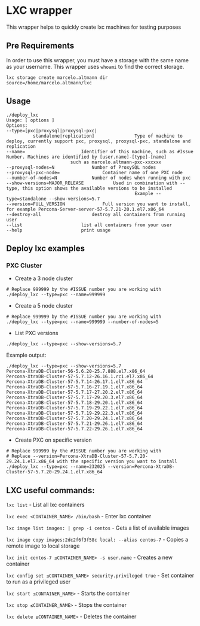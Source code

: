 # LXC wrapper

This wrapper helps to quickly create lxc machines for testing purposes

## Pre Requirements
In order to use this wrapper, you must have a storage with the same name as your username. This wrapper uses `whoami` to find the correct storage.

```
lxc storage create marcelo.altmann dir source=/home/marcelo.altmann/lxc
```


## Usage
```
./deploy_lxc
Usage: [ options ]
Options:
--type=[pxc|proxysql|proxysql-pxc|
          standalone|replication]               Type of machine to deploy, currently support pxc, proxysql, proxysql-pxc, standalone and replication
--name=						Identifier of this machine, such as #Issue Number. Machines are identified by [user.name]-[type]-[name]
						such as marcelo.altmann-pxc-xxxxxx
--proxysql-nodes=N				Number of ProxySQL nodes
--proxysql-pxc-node=				Container name of one PXC node
--number-of-nodes=N				Number of nodes when running with pxc
--show-versions=MAJOR_RELEASE			Used in combination with --type, this option shows the available versions to be installed
                                                Example --type=standalone --show-versions=5.7
--version=FULL_VERSION				Full version you want to install, for example Percona-Server-server-57-5.7.21-20.1.el7.x86_64
--destroy-all					destroy all containers from running user
--list						list all containers from your user
--help						print usage
```


## Deploy lxc examples

### PXC Cluster

* Create a 3 node cluster

```
# Replace 999999 by the #ISSUE number you are working with
./deploy_lxc --type=pxc --name=999999
```

* Create a 5 node cluster

```
# Replace 999999 by the #ISSUE number you are working with
./deploy_lxc --type=pxc --name=999999 --number-of-nodes=5
```

* List PXC versions

```
./deploy_lxc --type=pxc --show-versions=5.7
```

Example output:

```
./deploy_lxc --type=pxc --show-versions=5.7
Percona-XtraDB-Cluster-56-5.6.20-25.7.888.el7.x86_64
Percona-XtraDB-Cluster-57-5.7.12-26.16.1.rc1.el7.x86_64
Percona-XtraDB-Cluster-57-5.7.14-26.17.1.el7.x86_64
Percona-XtraDB-Cluster-57-5.7.16-27.19.1.el7.x86_64
Percona-XtraDB-Cluster-57-5.7.17-27.20.2.el7.x86_64
Percona-XtraDB-Cluster-57-5.7.17-29.20.3.el7.x86_64
Percona-XtraDB-Cluster-57-5.7.18-29.20.1.el7.x86_64
Percona-XtraDB-Cluster-57-5.7.19-29.22.1.el7.x86_64
Percona-XtraDB-Cluster-57-5.7.19-29.22.3.el7.x86_64
Percona-XtraDB-Cluster-57-5.7.20-29.24.1.el7.x86_64
Percona-XtraDB-Cluster-57-5.7.21-29.26.1.el7.x86_64
Percona-XtraDB-Cluster-57-5.7.22-29.26.1.el7.x86_64
```

* Create PXC on specific version

```
# Replace 999999 by the #ISSUE number you are working with
# Replace --version=Percona-XtraDB-Cluster-57-5.7.20-29.24.1.el7.x86_64 with the specific version you want to install
./deploy_lxc --type=pxc --name=232025 --version=Percona-XtraDB-Cluster-57-5.7.20-29.24.1.el7.x86_64
```



## LXC useful commands:

`lxc list` - List all lxc containers

`lxc exec <CONTAINER_NAME> /bin/bash` - Enter lxc container

`lxc image list images: | grep -i centos` - Gets a list of available images

`lxc image copy images:2dc2f6f3f58c local: --alias centos-7` - Copies a remote image to local storage

`lxc init centos-7 ≤CONTAINER_NAME> -s user.name` - Creates a new container

`lxc config set ≤CONTAINER_NAME> security.privileged true` - Set container to run as a privileged user

`lxc start ≤CONTAINER_NAME>` - Starts the container

`lxc stop ≤CONTAINER_NAME>` - Stops the container

`lxc delete ≤CONTAINER_NAME>` - Deletes the container
